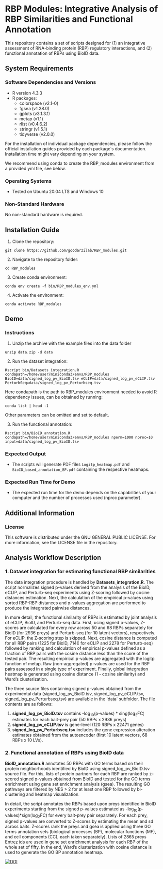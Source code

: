 # RBP Modules: Integrative Analysis of RBP Similarities and Functional Annotation

This repository contains a set of scripts designed for (1) an integrative assessment of RNA-binding protein (RBP) regulatory interactions, and (2) functional annotation of RBPs using BioID data.

## System Requirements

### Software Dependencies and Versions
- R version 4.3.3
- R packages:
  - colorspace (v2.1-0)
  - fgsea (v1.28.0)
  - gplots (v3.1.3.1)
  - metap (v1.1)
  - rlist (v0.4.6.2)
  - stringr (v1.5.1)
  - tidyverse (v2.0.0)

For the installation of individual package dependencies, please follow the official installation guides provided by each package's documentation. Installation time might vary depending on your system.

We recommend using conda to create the RBP_modules environment from a provided yml file, see below.

### Operating Systems
- Tested on Ubuntu 20.04 LTS and Windows 10

### Non-Standard Hardware
No non-standard hardware is required.

## Installation Guide

1. Clone the repository:
```
git clone https://github.com/goodarzilab/RBP_modules.git
```
2. Navigate to the repository folder:
```
cd RBP_modules
```
3. Create conda environment:
```
conda env create -f bin/RBP_modules_env.yml
```
4. Activate the environment:
```
conda activate RBP_modules
```

## Demo

### Instructions

1. Unzip the archive with the example files into the data folder
```
unzip data.zip -d data
```
2. Run the dataset integration:
```
Rscript bin/Datasets_integration.R condapath=/home/user/miniconda3/envs/RBP_modules BioID=data/signed_log_pv_BioID.tsv eCLIP=data/signed_log_pv_eCLIP.tsv PerturbSeq=data/signed_log_pv_Perturbseq.tsv
```
Here condapath is the path to RBP_modules environment needed to avoid R dependency issues, can be obtained by running:
```
conda list | head -1
```
Other parameters can be omitted and set to default.

3. Run the functional annotation:
```
Rscript bin/BioID_annotation.R condapath=/home/user/miniconda3/envs/RBP_modules nperm=1000 nproc=10 input=data/signed_log_pv_BioID.tsv
```

### Expected Output
- The scripts will generate PDF files `Logitp_heatmap.pdf` and `BioID_based_annotation_BP.pdf` containing the respective heatmaps.

### Expected Run Time for Demo
- The expected run time for the demo depends on the capabilities of your computer and the number of processes used (nproc parameter).

## Additional Information

### License
This software is distributed under the GNU GENERAL PUBLIC LICENSE. For more information, see the LICENSE file in the repository.


## Analysis Workflow Description

### 1. Dataset integration for estimating functional RBP similarities
The data integration procedure is handled by **Datasets_integration.R**. The script normalizes signed p-values derived from the analysis of the BioID, eCLIP, and Perturb-seq experiments using Z-scoring followed by cosine distances estimation. Next, the calculation of the empirical p-values using sorted RBP-RBP distances and p-values aggregation are performed to produce the integrated pairwise distances.

In more detail, the functional similarity of RBPs is estimated by joint analysis of eCLIP, BioID, and Perturb-seq data. First, using signed p-values, Z-scores are calculated for every row across 50 and 68 RBPs separately for BioID (for 2936 preys) and Perturb-seq (for 10 latent vectors), respectively. For eCLIP, the Z-scoring step is skipped. 
Next, cosine distance is computed for all RBP pairs (1225 for BioID, 7140 for eCLIP and 2278 for Perturb-seq) followed by ranking and calculation of empirical p-values defined as a fraction of RBP pairs with the cosine distance less than the score of the tested pair. The resulting empirical p-values are aggregated with the logitp function of metap. Raw (non-aggregated) p-values are used for the RBP pairs assessed in a single type of experiment. Finally, global integration heatmap is generated using cosine distance (1 - cosine similarity) and Ward’s clusterization.

The three source files containing signed p-values obtained from the experimental data (signed_log_pv_BioID.tsv, signed_log_pv_eCLIP.tsv, signed_log_pv_Perturbseq.tsv) are available in the 'data' subfolder.
The file contents are as follows:
1. **signed_log_pv_BioID.tsv** contains -log<sub>10</sub>(p-values) * sing(log<sub>2</sub>FC) estimates for each bait-prey pair (50 RBPs x 2936 preys)
2. **signed_log_pv_eCLIP.tsv** is gene-level (120 RBPs x 22471 genes)
3. **signed_log_pv_Perturbseq.tsv** includes the gene expression alteration estimates obtained from the autoencoder (first 10 latent vectors, 68 RBPs x 10 LVs).

### 2. Functional annotation of RBPs using BioID data
**BioID_annotation.R** annotates 50 RBPs with GO terms based on their protein neighborhoods identified by BioID using signed_log_pv_BioID.tsv source file. For this, lists of protein partners for each RBP are ranked by z-scored signed p-values obtained from BioID and tested for the GO terms enrichment using gene set enrichment analysis (gsea). The resulting GO pathways are filtered by NES > 2 for at least one RBP followed by bi-clustering and heatmap visualization.

In detail, the script annotates the RBPs based upon preys identified in BioID experiments starting from the signed p-values estimated as -log<sub>10</sub>(p-values)\*sign(log<sub>2</sub>FC) for every bait-prey pair separately. For each prey, signed p-values are converted to Z-scores by estimating the mean and sd across baits. Z-scores rank the preys and gsea is applied using three GO terms annotation sets (biological processes (BP), molecular functions (MF), and cell components (CC), each taken separately). Lists of 2865 preys Entrez ids are used in gene set enrichment analysis for each RBP of the whole set of fifty. In the end, Ward’s clusterization with cosine distance is used to generate the GO BP annotation heatmap.

[![DOI](https://zenodo.org/badge/DOI/10.5281/zenodo.10498278.svg)](https://doi.org/10.5281/zenodo.10498278)
